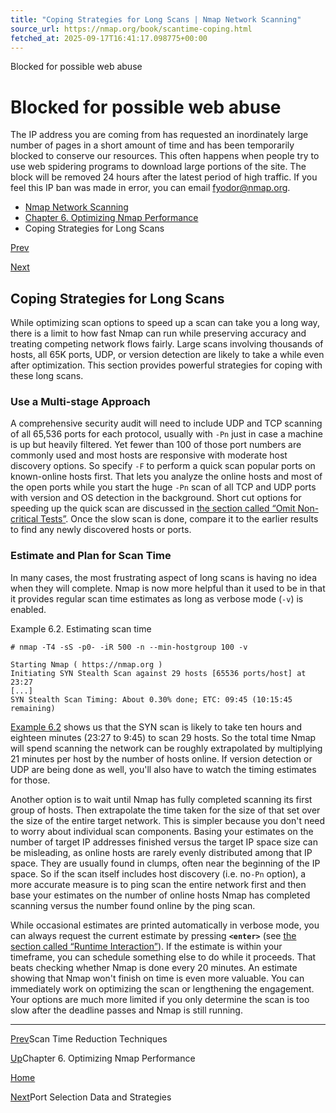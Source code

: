 ```yaml
---
title: "Coping Strategies for Long Scans | Nmap Network Scanning"
source_url: https://nmap.org/book/scantime-coping.html
fetched_at: 2025-09-17T16:41:17.098775+00:00
---
```


Blocked for possible web abuse

Blocked for possible web abuse
==========

The IP address you are coming from has requested an inordinately large number of pages in a short amount of time and has been temporarily blocked to conserve our resources. This often happens when people try to use web spidering programs to download large portions of the site. The block will be removed 24 hours after the latest period of high traffic. If you feel this IP ban was made in error, you can email fyodor@nmap.org.

* [Nmap Network Scanning](https://nmap.org/book/toc.html)
* [Chapter 6. Optimizing Nmap Performance](https://nmap.org/book/performance.html)
* Coping Strategies for Long Scans

[Prev](https://nmap.org/book/reduce-scantime.html)

[Next](https://nmap.org/book/performance-port-selection.html)

Coping Strategies for Long Scans
----------

While optimizing scan options to speed up a scan can take you a
long way, there is a limit to how fast Nmap can run while preserving
accuracy and treating competing network flows fairly. Large scans
involving thousands of hosts, all 65K ports, UDP, or version detection
are likely to take a while even after optimization. This section
provides powerful strategies for coping with these long
scans.

### Use a Multi-stage Approach ###

A comprehensive security audit will need to include UDP and TCP
scanning of all 65,536 ports for each protocol, usually with `-Pn` just
in case a machine is up but heavily filtered. Yet fewer than 100 of
those port numbers are commonly used and most hosts are responsive
with moderate host discovery options. So specify `-F` to perform a quick scan popular ports on known-online hosts first. That lets you analyze the online hosts and most
of the open ports while you start the huge `-Pn` scan of all TCP and UDP
ports with version and OS detection in the background. Short cut
options for speeding up the quick scan are discussed in [the section called “Omit Non-critical Tests”](https://nmap.org/book/reduce-scantime.html#reduce-scantime-omit-tests). Once the slow scan is done,
compare it to the earlier results to find any newly discovered hosts
or ports.

### Estimate and Plan for Scan Time ###

[]()

In many cases, the most frustrating aspect of long scans is having no idea when they will complete. Nmap is now more helpful than it used to be in that it provides regular scan time estimates as long as verbose mode (`-v`) is enabled.

Example 6.2. Estimating scan time

[]()[]()[]()

```
# nmap -T4 -sS -p0- -iR 500 -n --min-hostgroup 100 -v

Starting Nmap ( https://nmap.org )
Initiating SYN Stealth Scan against 29 hosts [65536 ports/host] at 23:27
[...]
SYN Stealth Scan Timing: About 0.30% done; ETC: 09:45 (10:15:45 remaining)

```

[Example 6.2](https://nmap.org/book/scantime-coping.html#performance-ex-time-estimate) shows us that
the SYN scan is likely to take ten hours and eighteen minutes (23:27
to 9:45) to scan 29 hosts. So the total time Nmap will spend scanning
the network can be roughly extrapolated by multiplying 21 minutes per
host by the number of hosts online. If version detection or UDP are
being done as well, you'll also have to watch the timing estimates for
those.

Another option is to wait until Nmap has fully completed
scanning its first group of hosts. Then extrapolate the time taken for
the size of that set over the size of the entire target network. This
is simpler because you don't need to worry about individual scan
components. Basing your estimates on the number of target IP
addresses finished versus the target IP space size can be misleading,
as online hosts are rarely evenly distributed among that IP space.
They are usually found in clumps, often near the beginning of the IP
space. So if the scan itself includes host discovery (i.e. no`-Pn` option), a more accurate measure is to ping scan
the entire network first and then base your estimates on the number of
online hosts Nmap has completed scanning versus the number found
online by the ping scan.

[]()

While occasional estimates are printed automatically in verbose mode, you can always request the current estimate by pressing **`<enter>`** (see [the section called “Runtime Interaction”](https://nmap.org/book/man-runtime-interaction.html)). If the estimate is within your timeframe, you can schedule
something else to do while it proceeds. That beats checking whether
Nmap is done every 20 minutes. An estimate showing that Nmap won't
finish on time is even more valuable. You can immediately work on
optimizing the scan or lengthening the engagement. Your options are
much more limited if you only determine the scan is too slow after the
deadline passes and Nmap is still running.

---

[Prev](https://nmap.org/book/reduce-scantime.html)Scan Time Reduction Techniques

[Up](https://nmap.org/book/performance.html)Chapter 6. Optimizing Nmap Performance

[Home](https://nmap.org/book/toc.html)

[Next](https://nmap.org/book/performance-port-selection.html)Port Selection Data and Strategies